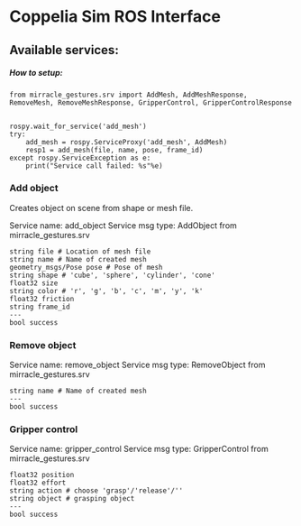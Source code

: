 # Coppelia Sim ROS Interface



## Available services:

##### How to setup:

```
from mirracle_gestures.srv import AddMesh, AddMeshResponse, RemoveMesh, RemoveMeshResponse, GripperControl, GripperControlResponse


rospy.wait_for_service('add_mesh')
try:
    add_mesh = rospy.ServiceProxy('add_mesh', AddMesh)
    resp1 = add_mesh(file, name, pose, frame_id)
except rospy.ServiceException as e:
    print("Service call failed: %s"%e)
```

### Add object

Creates object on scene from shape or mesh file.

Service name: add_object
Service msg type: AddObject from mirracle_gestures.srv
```
string file # Location of mesh file
string name # Name of created mesh
geometry_msgs/Pose pose # Pose of mesh
string shape # 'cube', 'sphere', 'cylinder', 'cone'
float32 size
string color # 'r', 'g', 'b', 'c', 'm', 'y', 'k'
float32 friction
string frame_id
---
bool success

```

### Remove object

Service name: remove_object
Service msg type: RemoveObject from mirracle_gestures.srv
```
string name # Name of created mesh
---
bool success
```

### Gripper control

Service name: gripper_control
Service msg type: GripperControl from mirracle_gestures.srv
```
float32 position
float32 effort
string action # choose 'grasp'/'release'/''
string object # grasping object
---
bool success
```
